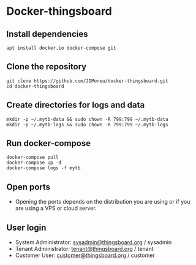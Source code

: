 # Docker-thingsboard

## Install dependencies

```azurecli-interactive
apt install docker.io docker-compose git
``` 

## Clone the repository

```azurecli-interactive
git clone https://github.com/JDMoreu/docker-thingsboard.git
cd docker-thingsboard
``` 

## Create directories for logs and data 

```azurecli-interactive
mkdir -p ~/.mytb-data && sudo chown -R 799:799 ~/.mytb-data
mkdir -p ~/.mytb-logs && sudo chown -R 799:799 ~/.mytb-logs
``` 

## Run docker-compose 

```azurecli-interactive
docker-compose pull
docker-compose up -d
docker-compose logs -f mytb
``` 
## Open ports

- Opening the ports depends on the distribution you are using or if you are using a VPS or cloud server.

## User login

- System Administrator: sysadmin@thingsboard.org / sysadmin
- Tenant Administrator: tenant@thingsboard.org / tenant
- Customer User: customer@thingsboard.org / customer







